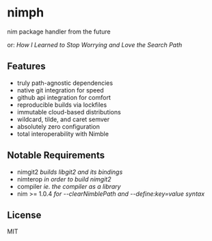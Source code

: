 # nimph
nim package handler from the future

or: _How I Learned to Stop Worrying and Love the Search Path_

## Features
- truly path-agnostic dependencies
- native git integration for speed
- github api integration for comfort
- reproducible builds via lockfiles
- immutable cloud-based distributions
- wildcard, tilde, and caret semver
- absolutely zero configuration
- total interoperability with Nimble

## Notable Requirements
- nimgit2 _builds libgit2 and its bindings_
- nimterop _in order to build nimgit2_
- compiler _ie. the compiler as a library_
- nim >= 1.0.4 _for --clearNimblePath and --define:key=value syntax_

## License
MIT
